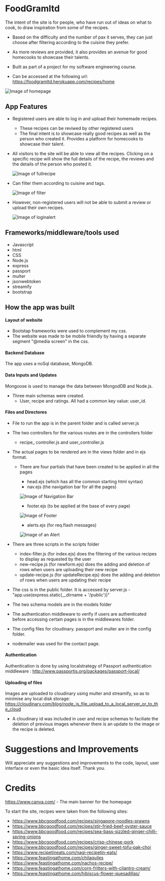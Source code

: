 # FoodGramltd

The intent of the site is for people, who have run out of ideas on what to cook, to draw inspiration from some of the recipes.
* Based on the difficulty and the number of pax it serves, they can just choose after filtering according to the cuisine they prefer.
* As more reviews are provided, it also provides an avenue for good homecooks to showcase their talents.

* Built as part of a project for my software engineering course.
* Can be accessed at the following url:  https://foodgramltd.herokuapp.com/recipes/home

![Image of homepage](https://github.com/MichaelKalamogan/foodgramltd/blob/main/public/Images/Homepage.png)
    
## App Features
* Registered users are able to log in and upload their homemade recipes.
    * These recipes can be reviwed by other registered users
    * The final intent is to showcase really good recipes as well as the person who created it. Provides a platform for homecooks to showcase their talent.

* All visitors to the site will be able to view all the recipes. Clicking on a specific recipe will show the full details of the recipe, the reviews and the details of the person who posted it.

    ![Image of fullrecipe](https://github.com/MichaelKalamogan/foodgramltd/blob/main/public/Images/showfullrecipe.png)

* Can filter them according to cuisine and tags.  

    ![Image of filter](https://github.com/MichaelKalamogan/foodgramltd/blob/main/public/Images/filter.png)

* However, non-registered users will not be able to submit a review or upload their own recipes.

    ![Image of loginalert](https://github.com/MichaelKalamogan/foodgramltd/blob/main/public/Images/login.png)



## Frameworks/middleware/tools used
* Javascript
* html
* CSS
* Node.js
* express
* passport
* multer
* jsonwebtoken
* streamify
* bootstrap

## How the app was built

#### Layout of website
* Bootstap frameworks were used to complement my css.
* The website was made to be mobile friendly by having a separate segment "@media screen" in the css.

#### Backend Database
The app uses a noSql database, MongoDB. 

#### Data Inputs and Updates
Mongoose is used to manage the data between MongodDB and Node.js.
* Three main schemas were created. 
    *   User, recipe and ratings. All had a common key value: user_id.

#### Files and Directores
* File to run the app is in the parent folder and is called server.js

* The two controllers for the various routes are in the controllers folder
    * recipe_ controller.js and user_controller.js

* The actual pages to be rendered are in the views folder and in ejs format.
    * There are four partials that have been created to be applied in all the pages
        * head.ejs (which has all the common starting html syntax)
        * nav.ejs (the navigation bar for all the pages)

        ![Image of Navigation Bar](https://github.com/MichaelKalamogan/foodgramltd/blob/main/public/Images/navigation.png)

        * footer.ejs (to be applied at the base of every page)

        ![Image of Footer](https://github.com/MichaelKalamogan/foodgramltd/blob/main/public/Images/footer.png)

        * alerts.ejs (for req.flash messages)

        ![Image of an Alert](https://github.com/MichaelKalamogan/foodgramltd/blob/main/public/Images/alert.png)

* There are three scripts in the scripts folder
    * index-filter.js (for index.ejs) does the filtering of the various recipes to display as requested by the user 
    * new-recipe.js (for newform.ejs) does the adding and deletion of rows when users are uploading their new recipe
    * update-recipe.js (for updateRecipe.ejs) does the adding and deletion of rows when users are updating their recipe

* The css is in the public folder. It is accessed by server.js - "app.use(express.static(__dirname + '/public'))"

* The two schema models are in the models folder

* The authentication middleware to verify if users are authenticated before accessing certain pages is in the middlewares folder.

* The config files for cloudinary. passport and multer are in the config folder.

* nodemailer was used for the contact page. 

#### Authentication
Authentication is done by using localstrategy of Passport authentication middleware : http://www.passportjs.org/packages/passport-local/

#### Uploading of files
Images are uploaded to cloudinary using multer and streamify, so as to minimise any local disk storage: https://cloudinary.com/blog/node_js_file_upload_to_a_local_server_or_to_the_cloud
* A cloudinary id was included in user and recipe schemas to faciliate the deletion of previous images whenever there is an update to the image or the recipe is deleted.

# Suggestions and Improvements
Will appreciate any suggestions and improvements to the code, layout, user interface or even the basic idea itself. Thank you. 

# Credits

https://www.canva.com/ - The main banner for the homepage

To start the site, recipes were taken from the following sites:
* https://www.bbcgoodfood.com/recipes/singapore-noodles-prawns
* https://www.bbcgoodfood.com/recipes/stir-fried-beef-oyster-sauce
* https://www.bbcgoodfood.com/recipes/sea-bass-sizzled-ginger-chilli-spring-onions
* https://www.bbcgoodfood.com/recipes/crisp-chinese-pork
* https://www.bbcgoodfood.com/recipes/ginger-sweet-tofu-pak-choi
* https://www.recipetineats.com/nagi-recipetin-eats/
* https://www.feastingathome.com/chilaquiles
* https://www.feastingathome.com/nachos-recipe/
* https://www.feastingathome.com/corn-fritters-with-cilantro-cream/
* https://www.feastingathome.com/hibiscus-flower-quesadillas/


